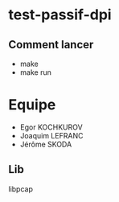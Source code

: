 # test-passif-dpi

## Comment lancer

* make
* make run

# Equipe

* Egor KOCHKUROV
* Joaquim LEFRANC
* Jérôme SKODA

## Lib

libpcap
